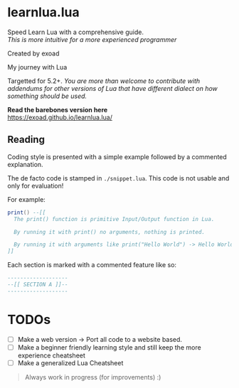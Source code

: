 # learnlua.lua

Speed Learn Lua with a comprehensive guide.<br>
*This is more intuitive for a more experienced programmer*

Created by exoad

My journey with Lua

Targetted for 5.2+. *You are more than welcome to contribute with addendums for other versions of Lua that have different dialect on how
something should be used.*

**Read the barebones version here**<br>
https://exoad.github.io/learnlua.lua/

## Reading

Coding style is presented with a simple example followed by a commented explanation.

The de facto code is stamped in `./snippet.lua`. This code is not usable and only for evaluation!

For example:<br>
```lua
print() --[[
  The print() function is primitive Input/Output function in Lua.

  By running it with print() no arguments, nothing is printed.

  By running it with arguments like print("Hello World") -> Hello World will be printed to the STDOUT
]]
```

Each section is marked with a commented feature like so:<br>
```lua
-------------------
--[[ SECTION A ]]--
-------------------
```

# TODOs

- [ ] Make a web version -> Port all code to a website based.
- [ ] Make a beginner friendly learning style and still keep the more experience cheatsheet
- [ ] Make a generalized Lua Cheatsheet

> Always work in progress (for improvements) :)
